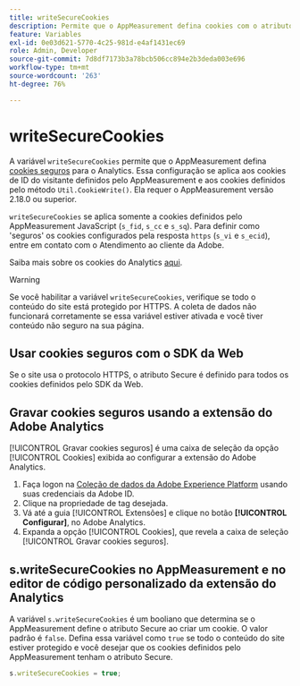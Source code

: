 ```yaml
---
title: writeSecureCookies
description: Permite que o AppMeasurement defina cookies com o atributo Secure.
feature: Variables
exl-id: 0e03d621-5770-4c25-981d-e4af1431ec69
role: Admin, Developer
source-git-commit: 7d8df7173b3a78bcb506cc894e2b3deda003e696
workflow-type: tm+mt
source-wordcount: '263'
ht-degree: 76%

---
```


# writeSecureCookies

A variável `writeSecureCookies` permite que o AppMeasurement defina [cookies seguros](https://en.wikipedia.org/wiki/Secure_cookie) para o Analytics. Essa configuração se aplica aos cookies de ID do visitante definidos pelo AppMeasurement e aos cookies definidos pelo método `Util.CookieWrite()`. Ela requer o AppMeasurement versão 2.18.0 ou superior.

`writeSecureCookies` se aplica somente a cookies definidos pelo AppMeasurement JavaScript (`s_fid`, `s_cc` e `s_sq`). Para definir como &#39;seguros&#39; os cookies configurados pela resposta `https` (`s_vi` e `s_ecid`), entre em contato com o Atendimento ao cliente da Adobe.

Saiba mais sobre os cookies do Analytics [aqui](https://experienceleague.adobe.com/docs/core-services/interface/administration/ec-cookies/cookies-analytics.html?lang=pt-BR).

>[!WARNING]
>
>Se você habilitar a variável `writeSecureCookies`, verifique se todo o conteúdo do site está protegido por HTTPS. A coleta de dados não funcionará corretamente se essa variável estiver ativada e você tiver conteúdo não seguro na sua página.

## Usar cookies seguros com o SDK da Web

Se o site usa o protocolo HTTPS, o atributo Secure é definido para todos os cookies definidos pelo SDK da Web.

## Gravar cookies seguros usando a extensão do Adobe Analytics

[!UICONTROL Gravar cookies seguros] é uma caixa de seleção da opção [!UICONTROL Cookies] exibida ao configurar a extensão do Adobe Analytics.

1. Faça logon na [Coleção de dados da Adobe Experience Platform](https://experience.adobe.com/data-collection) usando suas credenciais da Adobe ID.
2. Clique na propriedade de tag desejada.
3. Vá até a guia [!UICONTROL Extensões] e clique no botão **[!UICONTROL Configurar]**, no Adobe Analytics.
4. Expanda a opção [!UICONTROL Cookies], que revela a caixa de seleção [!UICONTROL Gravar cookies seguros].

## s.writeSecureCookies no AppMeasurement e no editor de código personalizado da extensão do Analytics

A variável `s.writeSecureCookies` é um booliano que determina se o AppMeasurement define o atributo Secure ao criar um cookie. O valor padrão é `false`. Defina essa variável como `true` se todo o conteúdo do site estiver protegido e você desejar que os cookies definidos pelo AppMeasurement tenham o atributo Secure.

```js
s.writeSecureCookies = true;
```
